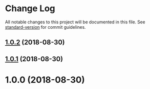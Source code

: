 # Change Log

All notable changes to this project will be documented in this file. See [standard-version](https://github.com/conventional-changelog/standard-version) for commit guidelines.

<a name="1.0.2"></a>
## [1.0.2](https://github.com/Raphy/locution/compare/v1.0.1...v1.0.2) (2018-08-30)



<a name="1.0.1"></a>
## [1.0.1](https://github.com/Raphy/locution/compare/v1.0.0...v1.0.1) (2018-08-30)



<a name="1.0.0"></a>
# 1.0.0 (2018-08-30)
